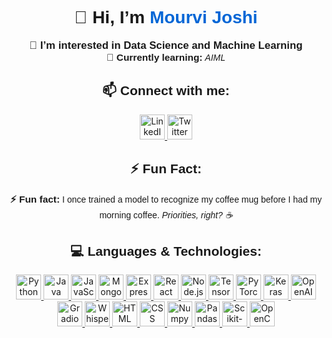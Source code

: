 <h1 align="center" style="font-family: 'Arial';">👋 Hi, I’m <a href="https://github.com/mourvijoshi" target="_blank" style="text-decoration: none; color: #0366d6;">Mourvi Joshi</a></h1>

<p align="center" style="font-family: 'Arial';">
  <strong style="font-size: 1.2em;">👀 I’m interested in Data Science and Machine Learning</strong><br>
  <strong style="font-size: 1.1em;">🌱 Currently learning:</strong> <em>AIML</em>
</p>

<h2 align="center" style="font-family: 'Arial';">📫 Connect with me:</h2>
<p align="center">
  <a href="https://www.linkedin.com/in/mourvi-joshi-4ab09a209/" target="_blank">
    <img src="https://img.shields.io/badge/LinkedIn-0A66C2?style=for-the-badge&logo=linkedin&logoColor=white" alt="LinkedIn" height="40"/>
  </a>
  <a href="https://x.com/MourviJ" target="_blank">
    <img src="https://img.shields.io/badge/Twitter-1DA1F2?style=for-the-badge&logo=twitter&logoColor=white" alt="Twitter" height="40"/>
  </a>
</p>

<h2 align="center" style="font-family: 'Arial';">⚡ Fun Fact:</h2>
<p align="center" style="font-family: 'Arial';">
  <strong style="font-size: 1.1em;">⚡ Fun fact:</strong> I once trained a model to recognize my coffee mug before I had my morning coffee. <em>Priorities, right? ☕</em>
</p>

<h2 align="center" style="font-family: 'Arial';">💻 Languages & Technologies:</h2>
<p align="center">
  <a href="https://www.python.org/" target="_blank">
    <img src="https://img.shields.io/badge/Python-3776AB?style=for-the-badge&logo=python&logoColor=white" alt="Python" height="40"/>
  </a>
  <a href="https://www.java.com/" target="_blank">
    <img src="https://img.shields.io/badge/Java-007396?style=for-the-badge&logo=java&logoColor=white" alt="Java" height="40"/>
  </a>
  <a href="https://www.javascript.com/" target="_blank">
    <img src="https://img.shields.io/badge/JavaScript-F7DF1E?style=for-the-badge&logo=javascript&logoColor=black" alt="JavaScript" height="40"/>
  </a>
  <a href="https://www.mongodb.com/" target="_blank">
    <img src="https://img.shields.io/badge/MongoDB-47A248?style=for-the-badge&logo=mongodb&logoColor=white" alt="MongoDB" height="40"/>
  </a>
  <a href="https://expressjs.com/" target="_blank">
    <img src="https://img.shields.io/badge/Express.js-404D59?style=for-the-badge&logo=express&logoColor=white" alt="Express.js" height="40"/>
  </a>
  <a href="https://reactjs.org/" target="_blank">
    <img src="https://img.shields.io/badge/React-61DAFB?style=for-the-badge&logo=react&logoColor=black" alt="React" height="40"/>
  </a>
  <a href="https://nodejs.org/" target="_blank">
    <img src="https://img.shields.io/badge/Node.js-8CC84B?style=for-the-badge&logo=node.js&logoColor=white" alt="Node.js" height="40"/>
  </a>
  <a href="https://www.tensorflow.org/" target="_blank">
    <img src="https://img.shields.io/badge/TensorFlow-FF6F20?style=for-the-badge&logo=tensorflow&logoColor=white" alt="TensorFlow" height="40"/>
  </a>
  <a href="https://pytorch.org/" target="_blank">
    <img src="https://img.shields.io/badge/PyTorch-EE4C2C?style=for-the-badge&logo=pytorch&logoColor=white" alt="PyTorch" height="40"/>
  </a>
  <a href="https://www.keras.io/" target="_blank">
    <img src="https://img.shields.io/badge/Keras-D00000?style=for-the-badge&logo=keras&logoColor=white" alt="Keras" height="40"/>
  </a>
  <a href="https://openai.com/" target="_blank">
    <img src="https://img.shields.io/badge/OpenAI-000000?style=for-the-badge&logo=openai&logoColor=white" alt="OpenAI" height="40"/>
  </a>
  <a href="https://gradio.app/" target="_blank">
    <img src="https://img.shields.io/badge/Gradio-2800ff?style=for-the-badge&logo=gradio&logoColor=white" alt="Gradio" height="40"/>
  </a>
  <a href="https://whisper.openai.com/" target="_blank">
    <img src="https://img.shields.io/badge/Whisper-000000?style=for-the-badge&logo=openai&logoColor=white" alt="Whisper" height="40"/>
  </a>
  <a href="https://www.w3.org/html/" target="_blank">
    <img src="https://img.shields.io/badge/HTML5-E34F26?style=for-the-badge&logo=html5&logoColor=white" alt="HTML" height="40"/>
  </a>
  <a href="https://www.w3schools.com/css/" target="_blank">
    <img src="https://img.shields.io/badge/CSS3-1572B6?style=for-the-badge&logo=css3&logoColor=white" alt="CSS" height="40"/>
  </a>
  <a href="https://numpy.org/" target="_blank">
    <img src="https://img.shields.io/badge/Numpy-013243?style=for-the-badge&logo=numpy&logoColor=white" alt="Numpy" height="40"/>
  </a>
  <a href="https://pandas.pydata.org/" target="_blank">
    <img src="https://img.shields.io/badge/Pandas-150458?style=for-the-badge&logo=pandas&logoColor=white" alt="Pandas" height="40"/>
  </a>
  <a href="https://scikit-learn.org/" target="_blank">
    <img src="https://img.shields.io/badge/Scikit--Learn-F7931E?style=for-the-badge&logo=scikit-learn&logoColor=white" alt="Scikit-Learn" height="40"/>
  </a>
  <a href="https://opencv.org/" target="_blank">
    <img src="https://img.shields.io/badge/OpenCV-5C3EE8?style=for-the-badge&logo=opencv&logoColor=white" alt="OpenCV" height="40"/>
  </a>
</p>

<!---
mourvijoshi/mourvijoshi is a ✨ special ✨ repository because its `README.md` (this file) appears on your GitHub profile.
You can click the Preview link to take a look at your changes.
--->
